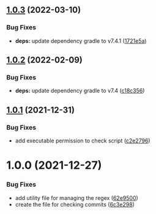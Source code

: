 ## [1.0.3](https://github.com/nicolasfara/conventional-commits/compare/1.0.2...1.0.3) (2022-03-10)


### Bug Fixes

* **deps:** update dependency gradle to v7.4.1 ([1721e5a](https://github.com/nicolasfara/conventional-commits/commit/1721e5a8bd54765859c0a696e46a4583050b6a67))

## [1.0.2](https://github.com/nicolasfara/conventional-commits/compare/1.0.1...1.0.2) (2022-02-09)


### Bug Fixes

* **deps:** update dependency gradle to v7.4 ([c18c356](https://github.com/nicolasfara/conventional-commits/commit/c18c35648420ad00c7650ee53486ada13fee1335))

## [1.0.1](https://github.com/nicolasfara/conventional-commits/compare/1.0.0...1.0.1) (2021-12-31)


### Bug Fixes

* add executable permission to check script ([c2e2796](https://github.com/nicolasfara/conventional-commits/commit/c2e279628e389d4c06ced6d55721c9d5ba535336))

# 1.0.0 (2021-12-27)


### Bug Fixes

* add utility file for managing the regex ([62e9500](https://github.com/nicolasfara/conventional-commits/commit/62e9500057c5114d1a6fd3ed2383011bf0aa38f4))
* create the file for checking commits ([6c3e298](https://github.com/nicolasfara/conventional-commits/commit/6c3e2984ded9e890ed7413eb9039db97b6579be9))
